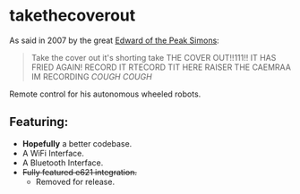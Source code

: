 # takethecoverout

As said in 2007 by the great [Edward of the Peak Simons](https://github.com/simoesusp): 
> Take the cover out it's shorting take THE COVER OUT!!111!! 
> IT HAS FRIED AGAIN! 
> RECORD IT RTECORD TIT 
> HERE RAISER THE CAEMRAA 
> IM RECORDING 
> *COUGH COUGH*

Remote control for his autonomous wheeled robots.

## Featuring:
  - **Hopefully** a better codebase.
  - A WiFi Interface.
  - A Bluetooth Interface.
  - ~~Fully featured e621 integration.~~
    - Removed for release.
